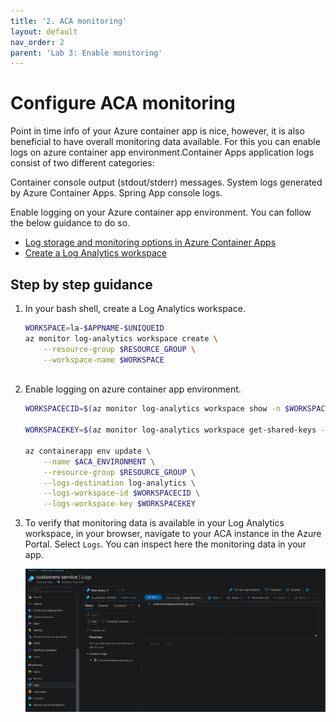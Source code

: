 ```yaml
---
title: '2. ACA monitoring'
layout: default
nav_order: 2
parent: 'Lab 3: Enable monitoring'
---
```


# Configure ACA monitoring

Point in time info of your Azure container app is nice, however, it is also beneficial to have overall monitoring data available. For this you can enable logs on azure container app environment.Container Apps application logs consist of two different categories:

Container console output (stdout/stderr) messages.
System logs generated by Azure Container Apps.
Spring App console logs.

Enable logging on your Azure container app environment. You can follow the below guidance to do so.

- [Log storage and monitoring options in Azure Container Apps](https://learn.microsoft.com/azure/container-apps/log-options)
- [Create a Log Analytics workspace](https://learn.microsoft.com/azure/azure-monitor/logs/quick-create-workspace?tabs=azure-cli)

## Step by step guidance

1. In your bash shell, create a Log Analytics workspace.
 
   ```bash
   WORKSPACE=la-$APPNAME-$UNIQUEID
   az monitor log-analytics workspace create \
       --resource-group $RESOURCE_GROUP \
       --workspace-name $WORKSPACE
      
   ```

1. Enable logging on azure container app environment.

   ```bash
   WORKSPACECID=$(az monitor log-analytics workspace show -n $WORKSPACE -g $RESOURCE_GROUP --query customerId -o tsv)

   WORKSPACEKEY=$(az monitor log-analytics workspace get-shared-keys -n $WORKSPACE -g $RESOURCE_GROUP --query primarySharedKey -o tsv)

   az containerapp env update \
       --name $ACA_ENVIRONMENT \
       --resource-group $RESOURCE_GROUP \
       --logs-destination log-analytics \
       --logs-workspace-id $WORKSPACECID \
       --logs-workspace-key $WORKSPACEKEY
   
   ```



1. To verify that monitoring data is available in your Log Analytics workspace, in your browser, navigate to your ACA instance in the Azure Portal. Select `Logs`. You can inspect here the monitoring data in your app.

    ![logs](../../images/customers-service-logs.png)
